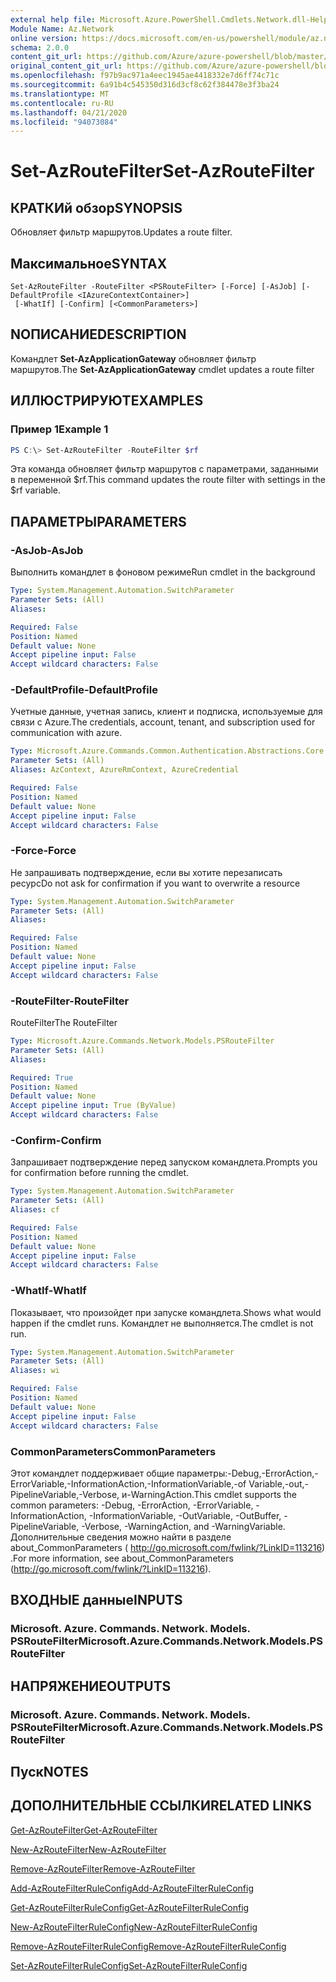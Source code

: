 ```yaml
---
external help file: Microsoft.Azure.PowerShell.Cmdlets.Network.dll-Help.xml
Module Name: Az.Network
online version: https://docs.microsoft.com/en-us/powershell/module/az.network/set-azroutefilter
schema: 2.0.0
content_git_url: https://github.com/Azure/azure-powershell/blob/master/src/Network/Network/help/Set-AzRouteFilter.md
original_content_git_url: https://github.com/Azure/azure-powershell/blob/master/src/Network/Network/help/Set-AzRouteFilter.md
ms.openlocfilehash: f97b9ac971a4eec1945ae4418332e7d6ff74c71c
ms.sourcegitcommit: 6a91b4c545350d316d3cf8c62f384478e3f3ba24
ms.translationtype: MT
ms.contentlocale: ru-RU
ms.lasthandoff: 04/21/2020
ms.locfileid: "94073084"
---
```

# <span data-ttu-id="e62dd-101">Set-AzRouteFilter</span><span class="sxs-lookup"><span data-stu-id="e62dd-101">Set-AzRouteFilter</span></span>

## <span data-ttu-id="e62dd-102">КРАТКИй обзор</span><span class="sxs-lookup"><span data-stu-id="e62dd-102">SYNOPSIS</span></span>
<span data-ttu-id="e62dd-103">Обновляет фильтр маршрутов.</span><span class="sxs-lookup"><span data-stu-id="e62dd-103">Updates a route filter.</span></span>

## <span data-ttu-id="e62dd-104">Максимальное</span><span class="sxs-lookup"><span data-stu-id="e62dd-104">SYNTAX</span></span>

```
Set-AzRouteFilter -RouteFilter <PSRouteFilter> [-Force] [-AsJob] [-DefaultProfile <IAzureContextContainer>]
 [-WhatIf] [-Confirm] [<CommonParameters>]
```

## <span data-ttu-id="e62dd-105">NОПИСАНИЕ</span><span class="sxs-lookup"><span data-stu-id="e62dd-105">DESCRIPTION</span></span>
<span data-ttu-id="e62dd-106">Командлет **Set-AzApplicationGateway** обновляет фильтр маршрутов.</span><span class="sxs-lookup"><span data-stu-id="e62dd-106">The **Set-AzApplicationGateway** cmdlet updates a route filter</span></span>

## <span data-ttu-id="e62dd-107">ИЛЛЮСТРИРУЮТ</span><span class="sxs-lookup"><span data-stu-id="e62dd-107">EXAMPLES</span></span>

### <span data-ttu-id="e62dd-108">Пример 1</span><span class="sxs-lookup"><span data-stu-id="e62dd-108">Example 1</span></span>
```powershell
PS C:\> Set-AzRouteFilter -RouteFilter $rf
```

<span data-ttu-id="e62dd-109">Эта команда обновляет фильтр маршрутов с параметрами, заданными в переменной $rf.</span><span class="sxs-lookup"><span data-stu-id="e62dd-109">This command updates the route filter with settings in the $rf variable.</span></span>

## <span data-ttu-id="e62dd-110">ПАРАМЕТРЫ</span><span class="sxs-lookup"><span data-stu-id="e62dd-110">PARAMETERS</span></span>

### <span data-ttu-id="e62dd-111">-AsJob</span><span class="sxs-lookup"><span data-stu-id="e62dd-111">-AsJob</span></span>
<span data-ttu-id="e62dd-112">Выполнить командлет в фоновом режиме</span><span class="sxs-lookup"><span data-stu-id="e62dd-112">Run cmdlet in the background</span></span>

```yaml
Type: System.Management.Automation.SwitchParameter
Parameter Sets: (All)
Aliases:

Required: False
Position: Named
Default value: None
Accept pipeline input: False
Accept wildcard characters: False
```

### <span data-ttu-id="e62dd-113">-DefaultProfile</span><span class="sxs-lookup"><span data-stu-id="e62dd-113">-DefaultProfile</span></span>
<span data-ttu-id="e62dd-114">Учетные данные, учетная запись, клиент и подписка, используемые для связи с Azure.</span><span class="sxs-lookup"><span data-stu-id="e62dd-114">The credentials, account, tenant, and subscription used for communication with azure.</span></span>

```yaml
Type: Microsoft.Azure.Commands.Common.Authentication.Abstractions.Core.IAzureContextContainer
Parameter Sets: (All)
Aliases: AzContext, AzureRmContext, AzureCredential

Required: False
Position: Named
Default value: None
Accept pipeline input: False
Accept wildcard characters: False
```

### <span data-ttu-id="e62dd-115">-Force</span><span class="sxs-lookup"><span data-stu-id="e62dd-115">-Force</span></span>
<span data-ttu-id="e62dd-116">Не запрашивать подтверждение, если вы хотите перезаписать ресурс</span><span class="sxs-lookup"><span data-stu-id="e62dd-116">Do not ask for confirmation if you want to overwrite a resource</span></span>

```yaml
Type: System.Management.Automation.SwitchParameter
Parameter Sets: (All)
Aliases:

Required: False
Position: Named
Default value: None
Accept pipeline input: False
Accept wildcard characters: False
```

### <span data-ttu-id="e62dd-117">-RouteFilter</span><span class="sxs-lookup"><span data-stu-id="e62dd-117">-RouteFilter</span></span>
<span data-ttu-id="e62dd-118">RouteFilter</span><span class="sxs-lookup"><span data-stu-id="e62dd-118">The RouteFilter</span></span>

```yaml
Type: Microsoft.Azure.Commands.Network.Models.PSRouteFilter
Parameter Sets: (All)
Aliases:

Required: True
Position: Named
Default value: None
Accept pipeline input: True (ByValue)
Accept wildcard characters: False
```

### <span data-ttu-id="e62dd-119">-Confirm</span><span class="sxs-lookup"><span data-stu-id="e62dd-119">-Confirm</span></span>
<span data-ttu-id="e62dd-120">Запрашивает подтверждение перед запуском командлета.</span><span class="sxs-lookup"><span data-stu-id="e62dd-120">Prompts you for confirmation before running the cmdlet.</span></span>

```yaml
Type: System.Management.Automation.SwitchParameter
Parameter Sets: (All)
Aliases: cf

Required: False
Position: Named
Default value: None
Accept pipeline input: False
Accept wildcard characters: False
```

### <span data-ttu-id="e62dd-121">-WhatIf</span><span class="sxs-lookup"><span data-stu-id="e62dd-121">-WhatIf</span></span>
<span data-ttu-id="e62dd-122">Показывает, что произойдет при запуске командлета.</span><span class="sxs-lookup"><span data-stu-id="e62dd-122">Shows what would happen if the cmdlet runs.</span></span> <span data-ttu-id="e62dd-123">Командлет не выполняется.</span><span class="sxs-lookup"><span data-stu-id="e62dd-123">The cmdlet is not run.</span></span>

```yaml
Type: System.Management.Automation.SwitchParameter
Parameter Sets: (All)
Aliases: wi

Required: False
Position: Named
Default value: None
Accept pipeline input: False
Accept wildcard characters: False
```

### <span data-ttu-id="e62dd-124">CommonParameters</span><span class="sxs-lookup"><span data-stu-id="e62dd-124">CommonParameters</span></span>
<span data-ttu-id="e62dd-125">Этот командлет поддерживает общие параметры:-Debug,-ErrorAction,-ErrorVariable,-InformationAction,-InformationVariable,-of Variable,-out,-PipelineVariable,-Verbose, и-WarningAction.</span><span class="sxs-lookup"><span data-stu-id="e62dd-125">This cmdlet supports the common parameters: -Debug, -ErrorAction, -ErrorVariable, -InformationAction, -InformationVariable, -OutVariable, -OutBuffer, -PipelineVariable, -Verbose, -WarningAction, and -WarningVariable.</span></span> <span data-ttu-id="e62dd-126">Дополнительные сведения можно найти в разделе about_CommonParameters ( http://go.microsoft.com/fwlink/?LinkID=113216) .</span><span class="sxs-lookup"><span data-stu-id="e62dd-126">For more information, see about_CommonParameters (http://go.microsoft.com/fwlink/?LinkID=113216).</span></span>

## <span data-ttu-id="e62dd-127">ВХОДНЫЕ данные</span><span class="sxs-lookup"><span data-stu-id="e62dd-127">INPUTS</span></span>

### <span data-ttu-id="e62dd-128">Microsoft. Azure. Commands. Network. Models. PSRouteFilter</span><span class="sxs-lookup"><span data-stu-id="e62dd-128">Microsoft.Azure.Commands.Network.Models.PSRouteFilter</span></span>

## <span data-ttu-id="e62dd-129">НАПРЯЖЕНИЕ</span><span class="sxs-lookup"><span data-stu-id="e62dd-129">OUTPUTS</span></span>

### <span data-ttu-id="e62dd-130">Microsoft. Azure. Commands. Network. Models. PSRouteFilter</span><span class="sxs-lookup"><span data-stu-id="e62dd-130">Microsoft.Azure.Commands.Network.Models.PSRouteFilter</span></span>

## <span data-ttu-id="e62dd-131">Пуск</span><span class="sxs-lookup"><span data-stu-id="e62dd-131">NOTES</span></span>

## <span data-ttu-id="e62dd-132">ДОПОЛНИТЕЛЬНЫЕ ССЫЛКИ</span><span class="sxs-lookup"><span data-stu-id="e62dd-132">RELATED LINKS</span></span>

[<span data-ttu-id="e62dd-133">Get-AzRouteFilter</span><span class="sxs-lookup"><span data-stu-id="e62dd-133">Get-AzRouteFilter</span></span>](./Get-AzRouteFilter.md)

[<span data-ttu-id="e62dd-134">New-AzRouteFilter</span><span class="sxs-lookup"><span data-stu-id="e62dd-134">New-AzRouteFilter</span></span>](./New-AzRouteFilter.md)

[<span data-ttu-id="e62dd-135">Remove-AzRouteFilter</span><span class="sxs-lookup"><span data-stu-id="e62dd-135">Remove-AzRouteFilter</span></span>](./Remove-AzRouteFilter.md)

[<span data-ttu-id="e62dd-136">Add-AzRouteFilterRuleConfig</span><span class="sxs-lookup"><span data-stu-id="e62dd-136">Add-AzRouteFilterRuleConfig</span></span>](./Add-AzRouteFilterRuleConfig.md)

[<span data-ttu-id="e62dd-137">Get-AzRouteFilterRuleConfig</span><span class="sxs-lookup"><span data-stu-id="e62dd-137">Get-AzRouteFilterRuleConfig</span></span>](./Get-AzRouteFilterRuleConfig.md)

[<span data-ttu-id="e62dd-138">New-AzRouteFilterRuleConfig</span><span class="sxs-lookup"><span data-stu-id="e62dd-138">New-AzRouteFilterRuleConfig</span></span>](./New-AzRouteFilterRuleConfig.md)

[<span data-ttu-id="e62dd-139">Remove-AzRouteFilterRuleConfig</span><span class="sxs-lookup"><span data-stu-id="e62dd-139">Remove-AzRouteFilterRuleConfig</span></span>](./Remove-AzRouteFilterRuleConfig.md)

[<span data-ttu-id="e62dd-140">Set-AzRouteFilterRuleConfig</span><span class="sxs-lookup"><span data-stu-id="e62dd-140">Set-AzRouteFilterRuleConfig</span></span>](./Set-AzRouteFilterRuleConfig.md)

